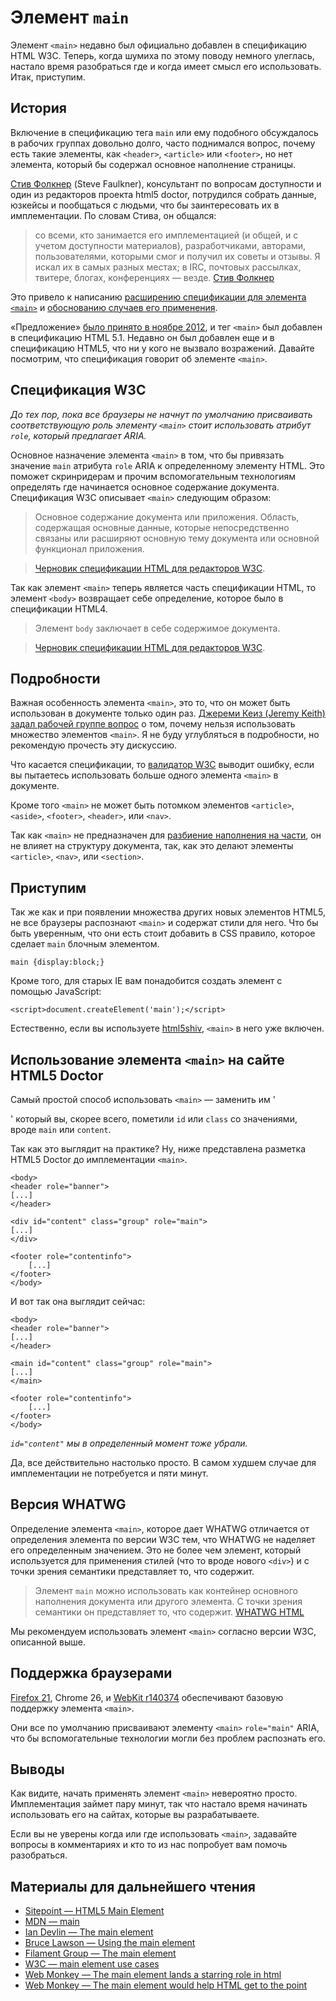 # Элемент `main`

Элемент `<main>` недавно был официально добавлен в спецификацию HTML W3C. Теперь,
когда шумиха по этому поводу немного улеглась, настало время разобраться где и
когда имеет смысл его использовать. Итак, приступим.

## История

Включение в спецификацию тега `main` или ему подобного обсуждалось в рабочих
группах довольно долго, часто поднимался вопрос, почему есть такие элементы,
как `<header>`, `<article>` или `<footer>`, но нет элемента, который бы
содержал основное наполнение страницы.

[Стив Фолкнер][1] (Steve Faulkner), консультант по вопросам доступности и
один из редакторов проекта html5 doctor, потрудился собрать данные, юзкейсы и
пообщаться с людьми, что бы заинтересовать их в имплементации. По словам Стива,
он общался:

> со всеми, кто занимается его имплементацией (и общей, и с учетом доступности
> материалов), разработчиками, авторами, пользователями, которыми смог и получил
> их советы и отзывы. Я искал их в самых разных местах; в IRC, почтовых
> рассылках, твитере, блогах, конференциях — везде.
> [Стив Фолкнер][1]

Это привело к написанию [расширению спецификации для элемента `<main>`][2] и
[обоснованию случаев его применения][3].

«Предложение» [было принято в ноябре 2012][4], и тег `<main>` был добавлен в
спецификацию HTML 5.1. Недавно он был добавлен еще и в спецификацию HTML5, что
ни у кого не вызвало возражений. Давайте посмотрим, что спецификация говорит об
элементе `<main>`.

## Спецификация W3C

*До тех пор, пока все браузеры не начнут по умолчанию присваивать соответствующую
роль элементу `<main>` стоит использовать атрибут `role`, который предлагает
ARIA.*

Основное назначение элемента `<main>` в том, что бы привязать значение `main`
атрибута `role` ARIA к определенному элементу HTML. Это поможет скринридерам и
прочим вспомогательным технологиям определять где начинается основное содержание
документа. Спецификация W3C описывает `<main>` следующим образом:

> Основное содержание документа или приложения. Область, содержащая основные
> данные, которые непосредственно связаны или расширяют основную тему документа
> или основной функционал приложения.

> [Черновик спецификации HTML для редакторов W3C][5].

Так как элемент `<main>` теперь является часть спецификации HTML, то элемент
`<body>` возвращает себе определение, которое было в спецификации HTML4.

> Элемент `body` заключает в себе содержимое документа.

> [Черновик спецификации HTML для редакторов W3C][5].

## Подробности

Важная особенность элемента `<main>`, это то, что он может быть использован в
документе только один раз. [Джереми Кеиз (Jeremy Keith) задал рабочей группе
вопрос][7] о том, почему нельзя использовать множество элементов `<main>`. Я
не буду углубляться в подробности, но рекомендую прочесть эту дискуссию.

Что касается спецификации, то [валидатор W3C][8] выводит ошибку, если вы пытаетесь
использовать больше одного элемента `<main>` в документе.

Кроме того `<main>` не может быть потомком элементов `<article>`, `<aside>`,
`<footer>`, `<header>`, или `<nav>`.

Так как `<main>` не предназначен для [разбиение наполнения на части][9], он не
влияет на структуру документа, так, как это делают элементы `<article>`,
`<nav>`, или `<section>`.

## Приступим

Так же как и при появлении множества других новых элементов HTML5, не все
браузеры распознают `<main>` и содержат стили для него. Что бы быть уверенным,
что они есть стоит добавить в CSS правило, которое сделает `main` блочным
элементом.

    main {display:block;}

Кроме того, для старых IE вам понадобится создать элемент c помощью JavaScript:

    <script>document.createElement('main');</script>

Естественно, если вы используете [html5shiv][10], `<main>` в него уже включен.

## Использование элемента `<main>` на сайте HTML5 Doctor

Самый простой способ использовать `<main>` — заменить им '<div>' который вы,
скорее всего, пометили `id` или `class` со значениями, вроде `main` или `content`.

Так как это выглядит на практике? Ну, ниже представлена разметка HTML5 Doctor
до имплементации `<main>`.

    <body>
    <header role="banner">
    [...]
    </header>

    <div id="content" class="group" role="main">
    [...]
    </div>

    <footer role="contentinfo">
        [...]
    </footer>
    </body>

И вот так она выглядит сейчас:

    <body>
    <header role="banner">
    [...]
    </header>

    <main id="content" class="group" role="main">
    [...]
    </main>

    <footer role="contentinfo">
        [...]
    </footer>
    </body>

*`id="content"` мы в определенный момент тоже убрали.*

Да, все действительно настолько просто. В самом худшем случае для имплементации
не потребуется и пяти минут.

## Версия WHATWG

Определение элемента `<main>`, которое дает WHATWG отличается от определения
элемента по версии W3C тем, что WHATWG не наделяет его определенным значением.
Это не более чем элемент, который используется для применения стилей (что то
вроде нового `<div>`) и с точки зрения семантики представляет то, что содержит.

> Элемент `main` можно использовать как контейнер основного наполнения документа
> или другого элемента. С точки зрения семантики он представляет то, что содержит.
> [WHATWG HTML][11]

Мы рекомендуем использовать элемент `<main>` согласно версии W3C, описанной выше.

## Поддержка браузерами

[Firefox 21][12], Chrome 26, и [WebKit r140374][13] обеспечивают базовую поддержку
элемента `<main>`.

Они все по умолчанию присваивают элементу `<main>` `role="main"` ARIA,
что бы вспомогательные технологии могли без проблем распознать его.

## Выводы

Как видите, начать применять элемент `<main>` невероятно просто. Имплементация
займет пару минут, так что настало время начинать использовать его на сайтах,
которые вы разрабатываете.

Если вы не уверены когда или где использовать `<main>`, задавайте вопросы в
комментариях и кто то из нас попробует вам помочь разобраться.

## Материалы для дальнейшего чтения

* [Sitepoint — HTML5 Main Element][14]
* [MDN — main][15]
* [Ian Devlin — The main element][16]
* [Bruce Lawson — Using the main element][17]
* [Filament Group — The main element][18]
* [W3C — main element use cases][19]
* [Web Monkey — The main element lands a starring role in html][20]
* [Web Monkey — The main element would help HTML get to the point][21]

[1]: http://html5doctor.com/interview-steve-faulkner-html5-editor-new-doctor/
[2]: https://dvcs.w3.org/hg/html-extensions/raw-file/tip/maincontent/index.html
[3]: http://www.w3.org/html/wg/wiki/User:Sfaulkne/main-usecases#Introduction
[4]: http://lists.w3.org/Archives/Public/public-html/2012Nov/0232.html
[5]: http://www.w3.org/html/wg/drafts/html/master/grouping-content.html#the-main-element
[6]: http://www.w3.org/html/wg/drafts/html/master/sections.html#the-body-element
[7]: http://lists.w3.org/Archives/Public/public-html/2013Jan/0230.html
[8]: http://validator.w3.org/nu/
[9]: http://www.w3.org/html/wg/drafts/html/master/dom.html#sectioning-content-0
[10]: https://github.com/aFarkas/html5shiv
[11]: http://www.whatwg.org/specs/web-apps/current-work/multipage/grouping-content.html#the-main-element
[12]: http://www.mozilla.org/en-US/firefox/21.0/releasenotes/
[13]: http://nightly.webkit.org/builds/trunk/mac/14
[14]: http://www.sitepoint.com/html5-main-element/
[15]: https://developer.mozilla.org/en-US/docs/HTML/Element/main
[16]: http://www.iandevlin.com/blog/2013/01/html5/the-main-element
[17]: http://www.brucelawson.co.uk/2013/the-main-element/
[18]: http://filamentgroup.com/lab/the_main_element/
[19]: http://www.w3.org/html/wg/wiki/User:Sfaulkne/main-usecases#Introduction
[20]: http://www.webmonkey.com/2013/02/main-element-lands-a-starring-role-in-html/
[21]: http://www.webmonkey.com/2012/12/proposed-main-element-would-help-html-get-to-the-point/
